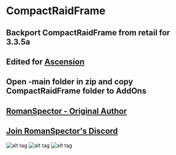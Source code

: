 # CompactRaidFrame

## Backport CompactRaidFrame from retail for 3.3.5a

## Edited for [Ascension](https://ascension.gg)

## Open -main folder in zip and copy CompactRaidFrame folder to AddOns

## [RomanSpector - Original Author](https://github.com/RomanSpector/CompactRaidFrame/)

## [Join RomanSpector's Discord](https://discord.gg/wXw6pTvxMQ)

![alt tag](https://media.discordapp.net/attachments/761857830923665418/849274584591368222/CUF-raid.png?width=880&height=627) 
![alt tag](https://media.discordapp.net/attachments/761857830923665418/849274602336419840/CUF-party.png?width=880&height=627) 
![alt tag](https://media.discordapp.net/attachments/761857830923665418/849274598159548436/CUF-options.png?width=880&height=627) 
